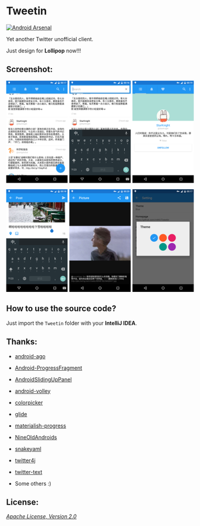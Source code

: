 Tweetin
=======

[![Android Arsenal](https://img.shields.io/badge/Android%20Arsenal-Tweetin-brightgreen.svg?style=flat)](https://android-arsenal.com/details/3/1154)

Yet another Twitter unofficial client.

Just design for __Lollipop__ now!!!

## Screenshot:

![All1.png](/Art/All1.png "All1.png")

![All2.png](/Art/All2.png "All2.png")

## How to use the source code?

Just import the `Tweetin` folder with your __IntelliJ IDEA__.

## Thanks:

 - [android-ago](https://github.com/curioustechizen/android-ago "android-ago")

 - [Android-ProgressFragment](https://github.com/johnkil/Android-ProgressFragment "Android-ProgressFragment")

 - [AndroidSlidingUpPanel](https://github.com/umano/AndroidSlidingUpPanel "AndroidSlidingUpPanel")

 - [android-volley](https://github.com/mcxiaoke/android-volley "android-volley")

 - [colorpicker](https://github.com/flavienlaurent/colorpicker "colorpicker")

 - [glide](https://github.com/bumptech/glide "glide")

 - [materialish-progress](https://github.com/pnikosis/materialish-progress "materialish-progress")

 - [NineOldAndroids](https://github.com/JakeWharton/NineOldAndroids "NineOldAndroids")

 - [snakeyaml](http://code.google.com/p/snakeyaml/ "snakeyaml")

 - [twitter4j](https://github.com/yusuke/twitter4j "twitter4j")

 - [twitter-text](https://github.com/twitter/twitter-text "twitter-text")

 - Some others :)

## License:
_[Apache License, Version 2.0](http://www.apache.org/licenses/LICENSE-2.0 "Apache License, Version 2.0")_
